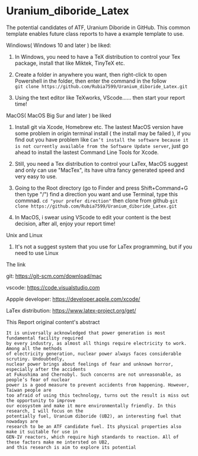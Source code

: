 # Uranium_diboride_Latex
The potential candidates of ATF, Uranium Diboride in GitHub.
This common template enables future class reports to have a example template to use.

Windiows( Windows 10 and later ) be liked:

1. In Windows, you need to have a TeX distribution to control your Tex package, install that like Miktek, TinyTeX etc.

2. Create a folder in anywhere you want, then right-click to open Powershell in the folder, then enter the command in the follow <br>
```git clone https://github.com/Rubia7599/Uranium_diboride_Latex.git```

3. Using the text editor like TeXworks, VScode...... then start your report time!

MacOS( MacOS Big Sur and later ) be liked

1. Install git via Xcode, Homebrew etc. The lastest MacOS version have some problem in origin terminal install ( the install may be failed ), if you find out you have problem like ```Can’t install the software because it is not currently available from the Software Update server```, just go ahead to install the lastest Command Line Tools for Xcode.

2. Still, you need a Tex distribution to control your LaTex, MacOS suggest and only can use "MacTex", its have ultra fancy generated speed and very easy to use. 

3. Going to the Root directory (go to Finder and press Shift+Command+G then type "/") find a direction you want and use Terminal, type this commnad.
   ```cd "your prefer direction"```
   then clone from github
   ```git clone https://github.com/Rubia7599/Uranium_diboride_Latex.git```

5. In MacOS, i swear using VScode to edit your content is the best decision, after all, enjoy your report time!

Unix and Linux

1. It's not a suggest system that you use for LaTex programming, but if you need to use Linux

The link 

git: 
https://git-scm.com/download/mac

vscode:
https://code.visualstudio.com

Appple developer:
https://developer.apple.com/xcode/

LaTex distribution:
https://www.latex-project.org/get/

This Report original content's abstract
``````
It is universally acknowledged that power generation is most fundamental facility required
by every industry, as almost all things require electricity to work. Among all the methods
of electricity generation, nuclear power always faces considerable scrutiny. Undoubtedly,
nuclear power brings about feelings of fear and unknown horror, especially after the accidents
at Fukushima and Chernobyl. Such concerns are not unreasonable, as people’s fear of nuclear
power is a good measure to prevent accidents from happening. However, Taiwan people are
too afraid of using this technology, turns out the result is miss out the opportunity to improve
our ecosystem and make it more environmentally friendly. In this research, I will focus on the
potentially fuel, Uranium diboride (UB2), an interesting fuel that nowadays are
research to be an ATF candidate fuel. Its physical properties also make it suitable for use in
GEN-IV reactors, which require high standards to reaction. All of these factors make me intersted on UB2,
and this research is aim to explore its potential
``````
